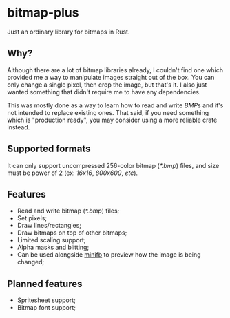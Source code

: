 # bitmap-plus
Just an ordinary library for bitmaps in Rust.

## Why?
Although there are a lot of bitmap libraries already, I couldn't find one which provided me a way to manipulate images straight out of the box. You can only change a single pixel, then crop the image, but that's it. I also just wanted something that didn't require me to have any dependencies.

This was mostly done as a way to learn how to read and write *BMP*s and it's not intended to replace existing ones. That said, if you need something which is "production ready", you may consider using a more reliable crate instead.

## Supported formats
It can only support uncompressed 256-color bitmap (*\*.bmp*) files, and size must be power of 2 (ex: *16x16*, *800x600*, *etc*).

## Features
* Read and write bitmap (*\*.bmp*) files;
* Set pixels;
* Draw lines/rectangles;
* Draw bitmaps on top of other bitmaps;
* Limited scaling support;
* Alpha masks and blitting;
* Can be used alongside [minifb](https://crates.io/crates/minifb) to preview how the image is being changed;

## Planned features
* Spritesheet support;
* Bitmap font support;

